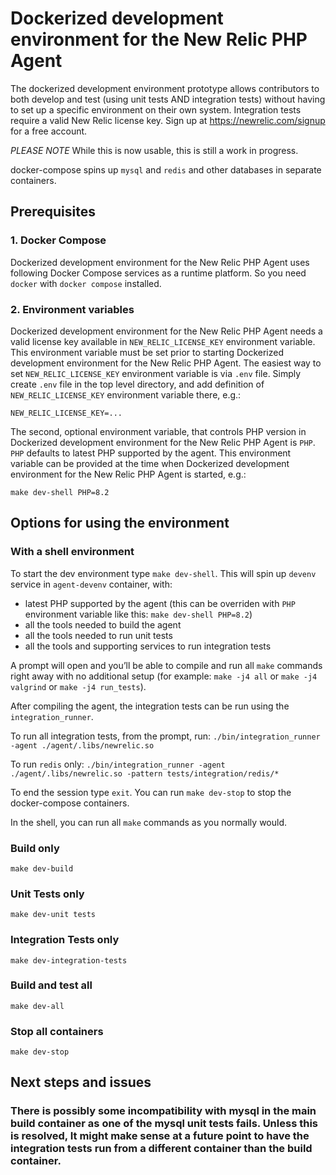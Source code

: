# Dockerized development environment for the New Relic PHP Agent

The dockerized development environment prototype allows contributors to both develop and test (using unit tests AND integration tests) without having to set up a specific environment on their own system.  Integration tests require  a valid New Relic license key. Sign up at https://newrelic.com/signup for a free account.

*PLEASE NOTE* While this is now usable, this is still a work in progress.

docker-compose spins up `mysql` and `redis` and other databases in separate containers.

## Prerequisites

### 1. Docker Compose

Dockerized development environment for the New Relic PHP Agent uses following Docker Compose services as a runtime platform. So you need `docker` with `docker compose` installed.

### 2. Environment variables

Dockerized development environment for the New Relic PHP Agent needs a valid license key available in `NEW_RELIC_LICENSE_KEY` environment variable.
This environment variable must be set prior to starting Dockerized development environment for the New Relic PHP Agent. The easiest way to set
`NEW_RELIC_LICENSE_KEY` environment variable is via `.env` file. Simply create `.env` file in the top level directory, and add definition
of `NEW_RELIC_LICENSE_KEY` environment variable there, e.g.:
```
NEW_RELIC_LICENSE_KEY=...
```

The second, optional environment variable, that controls PHP version in Dockerized development environment for the New Relic PHP Agent is `PHP`. `PHP` defaults to latest PHP supported by the agent.
This environment variable can be provided at the time when Dockerized development environment for the New Relic PHP Agent is started, e.g.:
```
make dev-shell PHP=8.2
```

## Options for using the environment

### With a shell environment

To start the dev environment type `make dev-shell`.  This will spin up `devenv` service in `agent-devenv` container, with:
 - latest PHP supported by the agent (this can be overriden with `PHP` environment variable like this: `make dev-shell PHP=8.2`)
 - all the tools needed to build the agent
 - all the tools needed to run unit tests
 - all the tools and supporting services to run integration tests

A prompt will open and you’ll be able to compile and run all `make` commands right away with no additional setup (for example: `make -j4 all` or `make -j4 valgrind` or `make -j4 run_tests`).

After compiling the agent, the integration tests can be run using the `integration_runner`.

To run all integration tests, from the prompt, run: `./bin/integration_runner -agent ./agent/.libs/newrelic.so`

To run `redis` only: `./bin/integration_runner -agent ./agent/.libs/newrelic.so -pattern tests/integration/redis/*`

To end the session type `exit`.  You can run `make dev-stop` to stop the docker-compose containers.

In the shell, you can run all `make` commands as you normally would.

### Build only

`make dev-build`

### Unit Tests only

`make dev-unit tests`

### Integration Tests only

`make dev-integration-tests`

### Build and test all

`make dev-all`

### Stop all containers

`make dev-stop`

## Next steps and issues

### There is possibly some incompatibility with mysql in the main build container as one of the mysql unit tests fails.  Unless this is resolved, It might make sense at a future point to have the integration tests run from a different container than the build container.

